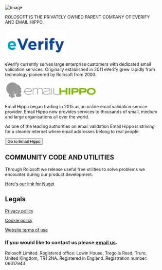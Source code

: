 ![Image](/assets/images/header_image.png)

ROLOSOFT IS THE PRIVATELY OWNED PARENT COMPANY OF EVERIFY AND EMAIL HIPPO.

<img src="assets/images/logo_ev.png" width="200">

eVerify currently serves large enterprise customers with dedicated email validation services. Originally established in 2011 eVerify grew rapidly from technology pioneered by Rolosoft from 2000.  

<img src="assets/images/logo_eh.png" width="300">

Email Hippo began trading in 2015 as an online email validation service provider. Email Hippo now provides services to thousands of small, medium and large organisations all over the world.

As one of the leading authorities on email validation Email Hippo is striving for a cleaner internet where email addresses belong to real people.

<button name="button" onclick="https://emailhippo.com/">Go to Email Hippo</button>

## COMMUNITY CODE AND UTILITIES
Through Rolosoft we release useful free utilities to solve problems we encounter during our product development.

[Here's our link for Nuget](https://www.nuget.org/packages?q=rolosoft)


## Legals
[Privacy policy](privacy-policy.md)

[Cookie policy](cookie-policy.md)

[Website terms of use](website-tou.md)

### If you would like to contact us please [email us](mailto:hello@rolosoft.com).

Rolosoft Limited. Registered office: Lowin House, Tregolls Road, Truro, United Kingdom, TR1 2NA.
Registered in England. Registration number: 06617943

